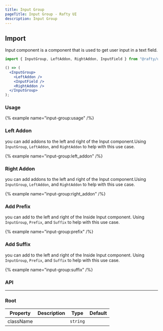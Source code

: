 ```yaml
---
title: Input Group
pageTitle: Input Group - Rafty UI
description: Input Group
---
```


## Import

Input component is a component that is used to get user input in a text field.

```jsx
import { InputGroup, LeftAddon, RightAddon, InputField } from "@rafty/ui";

() => (
  <InputGroup>
    <LeftAddon />
    <InputField />
    <RightAddon />
  </InputGroup>
);
```

### Usage

{% example name="input-group:usage" /%}

### Left Addon

you can add addons to the left and right of the Input component.Using `InputGroup`, `LeftAddon`, and `RightAddon` to help with this use case.

{% example name="input-group:left_addon" /%}

### Right Addon

you can add addons to the left and right of the Input component.Using `InputGroup`, `LeftAddon`, and `RightAddon` to help with this use case.

{% example name="input-group:right_addon" /%}

### Add Prefix

you can add to the left and right of the Inside Input component. Using `InputGroup`, `Prefix`, and `Suffix` to help with this use case.

{% example name="input-group:prefix" /%}

### Add Suffix

you can add to the left and right of the Inside Input component. Using `InputGroup`, `Prefix`, and `Suffix` to help with this use case.

{% example name="input-group:suffix" /%}

### API

---

### Root

| Property  | Description | Type     | Default |
| --------- | ----------- | -------- | ------- |
| className |             | `string` |         |
